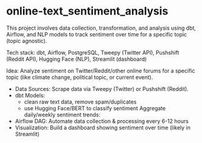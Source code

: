 # online-text_sentiment_analysis

This project involves data collection, transformation, and analysis using dbt, Airflow, and NLP models to track sentiment over time for a specific topic (topic agnostic).

Tech stack: dbt, Airflow, PostgreSQL, Tweepy (Twitter API), Pushshift (Reddit API), Hugging Face (NLP), Streamlit (dashboard)

Idea: Analyze sentiment on Twitter/Reddit/other online forums for a specific topic (like climate change, political topic, or current event).
* Data Sources: Scrape data via Tweepy (Twitter) or Pushshift (Reddit).
* dbt Models:
  - clean raw text data, remove spam/duplicates
  - use Hugging Face/BERT to classify sentiment
Aggregate daily/weekly sentiment trends:
* Airflow DAG: Automate data collection & processing every 6-12 hours
* Visualization: Build a dashboard showing sentiment over time (likely in Streamlit)
